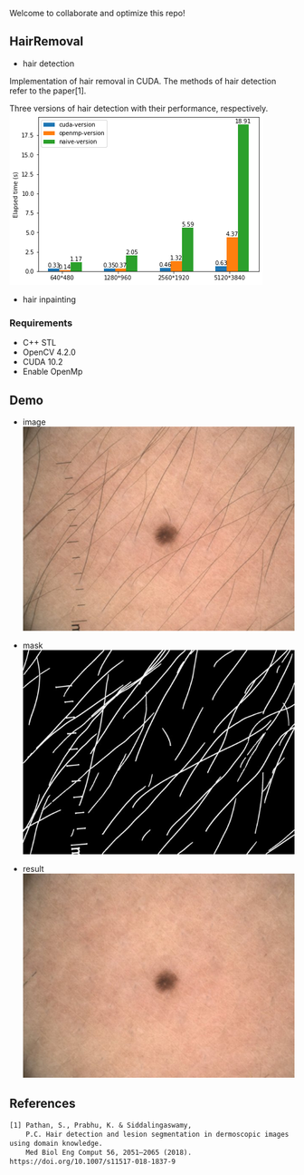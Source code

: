 Welcome to collaborate and optimize this repo!

## HairRemoval
* hair detection

Implementation of hair removal in CUDA. The methods of hair detection refer to the paper[1].


Three versions of hair detection with their performance, respectively.  
![](/sample/time.png)

* hair inpainting

### Requirements
* C++ STL
* OpenCV 4.2.0
* CUDA 10.2
* Enable OpenMp

## Demo  
* image  
![](/sample/raw.jpg)

* mask  
![](/sample/mask.jpg)

* result    
![](/sample/processed.jpg)

## References

```
[1] Pathan, S., Prabhu, K. & Siddalingaswamy,
    P.C. Hair detection and lesion segmentation in dermoscopic images using domain knowledge.
    Med Biol Eng Comput 56, 2051–2065 (2018). https://doi.org/10.1007/s11517-018-1837-9
```
